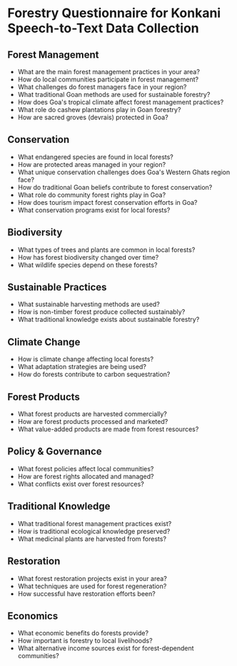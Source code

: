 # Forestry Questionnaire for Konkani Speech-to-Text Data Collection

## Forest Management

- What are the main forest management practices in your area?
- How do local communities participate in forest management?
- What challenges do forest managers face in your region?
- What traditional Goan methods are used for sustainable forestry?
- How does Goa's tropical climate affect forest management practices?
- What role do cashew plantations play in Goan forestry?
- How are sacred groves (devrais) protected in Goa?

## Conservation

- What endangered species are found in local forests?
- How are protected areas managed in your region?
- What unique conservation challenges does Goa's Western Ghats region face?
- How do traditional Goan beliefs contribute to forest conservation?
- What role do community forest rights play in Goa?
- How does tourism impact forest conservation efforts in Goa?
- What conservation programs exist for local forests?

## Biodiversity

- What types of trees and plants are common in local forests?
- How has forest biodiversity changed over time?
- What wildlife species depend on these forests?

## Sustainable Practices

- What sustainable harvesting methods are used?
- How is non-timber forest produce collected sustainably?
- What traditional knowledge exists about sustainable forestry?

## Climate Change

- How is climate change affecting local forests?
- What adaptation strategies are being used?
- How do forests contribute to carbon sequestration?

## Forest Products

- What forest products are harvested commercially?
- How are forest products processed and marketed?
- What value-added products are made from forest resources?

## Policy & Governance

- What forest policies affect local communities?
- How are forest rights allocated and managed?
- What conflicts exist over forest resources?

## Traditional Knowledge

- What traditional forest management practices exist?
- How is traditional ecological knowledge preserved?
- What medicinal plants are harvested from forests?

## Restoration

- What forest restoration projects exist in your area?
- What techniques are used for forest regeneration?
- How successful have restoration efforts been?

## Economics

- What economic benefits do forests provide?
- How important is forestry to local livelihoods?
- What alternative income sources exist for forest-dependent communities?
